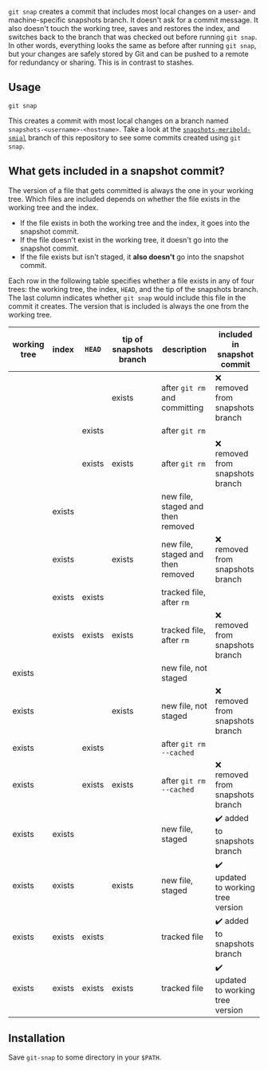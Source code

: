 `git snap` creates a commit that includes most local changes on a user- and
machine-specific snapshots branch.  It doesn't ask for a commit message.  It also doesn't
touch the working tree, saves and restores the index, and switches back to the branch that
was checked out before running `git snap`.  In other words, everything looks the same as
before after running `git snap`, but your changes are safely stored by Git and can be
pushed to a remote for redundancy or sharing.  This is in contrast to stashes.

## Usage

    git snap

This creates a commit with most local changes on a branch named
`snapshots-<username>-<hostname>`.  Take a look at the [`snapshots-meribold-smial`][1]
branch of this repository to see some commits created using `git snap`.

## What gets included in a snapshot commit?

The version of a file that gets committed is always the one in your working tree.  Which
files are included depends on whether the file exists in the working tree and the index.

*   If the file exists in both the working tree and the index, it goes into the snapshot
    commit.
*   If the file doesn't exist in the working tree, it doesn't go into the snapshot commit.
*   If the file exists but isn't staged, it **also doesn't** go into the snapshot commit.

Each row in the following table specifies whether a file exists in any of four trees: the
working tree, the index, `HEAD`, and the tip of the snapshots branch.  The last column
indicates whether `git snap` would include this file in the commit it creates.  The
version that is included is always the one from the working tree.

| working tree | index  | `HEAD` | tip of snapshots branch | description                       | included in snapshot commit                        |
|--------------|--------|--------|-------------------------|-----------------------------------|----------------------------------------------------|
|              |        |        | exists                  | after `git rm` and committing     | :x: removed from snapshots branch                  |
|              |        | exists |                         | after `git rm`                    |                                                    |
|              |        | exists | exists                  | after `git rm`                    | :x: removed from snapshots branch                  |
|              | exists |        |                         | new file, staged and then removed |                                                    |
|              | exists |        | exists                  | new file, staged and then removed | :x: removed from snapshots branch                  |
|              | exists | exists |                         | tracked file, after `rm`          |                                                    |
|              | exists | exists | exists                  | tracked file, after `rm`          | :x: removed from snapshots branch                  |
| exists       |        |        |                         | new file, not staged              |                                                    |
| exists       |        |        | exists                  | new file, not staged              | :x: removed from snapshots branch                  |
| exists       |        | exists |                         | after `git rm --cached`           |                                                    |
| exists       |        | exists | exists                  | after `git rm --cached`           | :x: removed from snapshots branch                  |
| exists       | exists |        |                         | new file, staged                  | :heavy_check_mark: added to snapshots branch       |
| exists       | exists |        | exists                  | new file, staged                  | :heavy_check_mark: updated to working tree version |
| exists       | exists | exists |                         | tracked file                      | :heavy_check_mark: added to snapshots branch       |
| exists       | exists | exists | exists                  | tracked file                      | :heavy_check_mark: updated to working tree version |

## Installation

Save `git-snap` to some directory in your `$PATH`.

[1]: https://github.com/meribold/git-snap/commits/snapshots-meribold-smial
